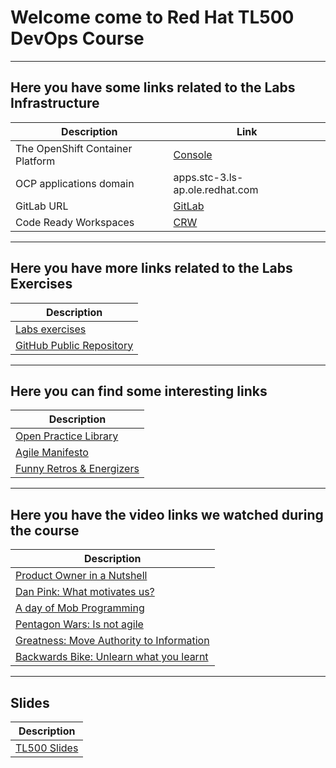 # Welcome come to Red Hat TL500 DevOps Course
---------
## Here you have some links related to the Labs Infrastructure

| Description | Link |
| ------------ | ----------- |
| The OpenShift Container Platform | [Console](https://console-openshift-console.apps.stc-3.ls-ap.ole.redhat.com) |
| OCP applications domain | apps.stc-3.ls-ap.ole.redhat.com |
| GitLab URL | [GitLab](https://gitlab-ce.apps.stc-3.ls-ap.ole.redhat.com) |
| Code Ready Workspaces | [CRW](https://codeready-tl500-workspaces.apps.stc-3.ls-ap.ole.redhat.com/) |

-------
## Here you have more links related to the Labs Exercises
| Description |
| ------------ |
| [Labs exercises](https://rht-labs.com/tech-exercise/) |
| [GitHub Public Repository](https://github.com/rht-labs/tech-exercise) |

-------
## Here you can find some interesting links
| Description |
| ------------ |
| [Open Practice Library](https://openpracticelibrary.com) |
| [Agile Manifesto](https://agilemanifesto.org/) |
| [Funny Retros & Energizers](https://www.funretrospectives.com/) |


--------
## Here you have the video links we watched during the course
| Description |
| ------------ |
| [Product Owner in a Nutshell](https://www.youtube.com/watch?v=502ILHjX9EE) |
| [Dan Pink: What motivates us?](https://www.youtube.com/watch?v=u6XAPnuFjJc) |
| [A day of Mob Programming](https://www.youtube.com/watch?v=dVqUcNKVbYg) |
| [Pentagon Wars: Is not agile](https://youtu.be/aXQ2lO3ieBA) |
| [Greatness: Move Authority to Information](https://www.youtube.com/watch?v=OqmdLcyES_Q) |
| [Backwards Bike: Unlearn what you learnt](https://www.youtube.com/watch?v=MFzDaBzBlL0) |

---------
## Slides
| Description |
| ------------ |
| [TL500 Slides](https://rht-labs.com/tech-exercise/slides/) |

